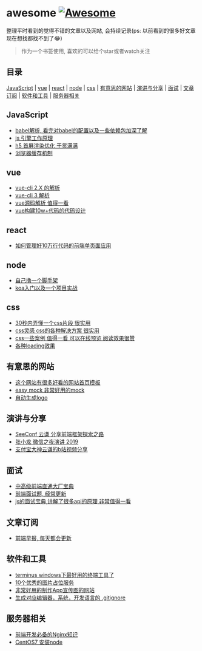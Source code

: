 # awesome [![Awesome](https://cdn.rawgit.com/sindresorhus/awesome/d7305f38d29fed78fa85652e3a63e154dd8e8829/media/badge.svg)](https://github.com/sindresorhus/awesome)
整理平时看到的觉得不错的文章以及网站, 会持续记录(ps: 以前看到的很多好文章现在想找都找不到了:joy:)

> 作为一个书签使用, 喜欢的可以给个star或者watch关注

## 目录
[JavaScript](#JavaScript) | [vue](#vue) | [react](#react) | [node](#node) |
[css](#css) | [有意思的网站](#有意思的网站) | [演讲与分享](#演讲与分享) | [面试](#面试) |
[文章订阅](#文章订阅) | [软件和工具](#软件和工具) | [服务器相关](#服务器相关)

## JavaScript
- [babel解析, 看完对babel的配置以及一些依赖包加深了解](https://github.com/sunyongjian/blog/issues/30)
- [js 引擎工作原理](http://www.cnblogs.com/onepixel/p/5090799.html)
- [h5 首屏渲染优化 干货满满](https://juejin.im/post/5c3ff18b6fb9a04a0a5f76aa)
- [浏览器缓存机制](https://www.jianshu.com/p/54cc04190252)

## vue
- [vue-cli 2.X 的解析](https://juejin.im/post/5b2872516fb9a00e8626e34f)
- [vue-cli 3 解析](https://juejin.im/post/5bdec6e8e51d4505327a8952)
- [vue源码解析 值得一看](http://hcysun.me/vue-design/)
- [vue构建10w+代码的代码设计](https://juejin.im/post/5b29c3bde51d45588d4d7110)

## react
- [如何管理好10万行代码的前端单页面应用](https://juejin.im/post/59cb0d0b5188257e876a2d27)

## node
- [自己撸一个脚手架](https://segmentfault.com/a/1190000006190814)
- [koa入门以及一个项目实战](https://chenshenhai.github.io/koa2-note/note/other/esm.html)

## css
- [30秒内弄懂一个css片段 很实用](http://caibaojian.com/30-seconds-of-css/)
- [css灵感 css的各种解决方案 很实用](https://chokcoco.github.io/CSS-Inspiration/#/./layout/flex-waterfalls-flow)
- [css一些案例 值得一看 可以在线预览 阅读效果很赞](https://qishaoxuan.github.io/css_tricks/)
- [各种loading效果](https://epic-spinners.epicmax.co/#/)

## 有意思的网站
- [这个网站有很多好看的网站首页模板](https://cruip.com/)
- [easy mock 非常好用的mock](https://easy-mock.com/login)
- [自动生成logo](https://mybrandnewlogo.com/)

## 演讲与分享
- [SeeConf 云谦 分享前端框架探索之路](https://www.bilibili.com/video/av40319780/?share_source=weixin&ts=1547048467&share_medium=iphone&bbid=4ff683806444b991b63461161a27f1c3)
- [张小龙 微信之夜演讲 2019](https://www.ifanr.com/1160383)
- [支付宝大神云谦的b站视频分享](https://search.bilibili.com/upuser?keyword=sorryccpro)

## 面试
- [中高级前端直通大厂宝典](https://juejin.im/post/5c64d15d6fb9a049d37f9c20#comment)
- [前端面试题, 经常更新](https://finget.github.io/2019/01/15/interview-questions/)
- [js的面试宝典,讲解了很多api的原理,非常值得一看](https://yuchengkai.cn/docs/frontend/#%E5%86%85%E7%BD%AE%E7%B1%BB%E5%9E%8B)

## 文章订阅
- [前端早报, 每天都会更新](https://wubaiqing.github.io/zaobao/)

## 软件和工具
- [terminus windows下最好用的终端工具了](https://github.com/eugeny/terminus)
- [10个优秀的图片占位服务](https://c7sky.com/the-top-10-image-placeholder-services.html)
- [非常好用的制作App宣传图的网站](https://smartmockups.com/)
- [生成对应编辑器，系统，开发语言的 .gitignore](https://gitignore.io/)

## 服务器相关
- [前端开发必备的Nginx知识](https://segmentfault.com/a/1190000018454271)
- [CentOS7 安装node](https://blog.csdn.net/qq_38591756/article/details/82830121)
